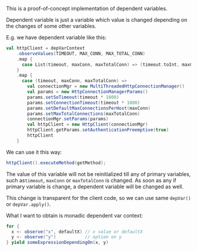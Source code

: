 This is a proof-of-concept implementation of dependent variables.

Dependent variable is just a variable which value is changed depending on the changes of some other variables.

E.g. we have dependent variable like this:

```scala
val httpClient = depVarContext
    .observeValues(TIMEOUT, MAX_CONN, MAX_TOTAL_CONN)
    .map {
      case List(timeout, maxConn, maxTotalConn) => (timeout.toInt, maxConn.toInt, maxTotalConn.toInt)
    }
    .map {
      case (timeout, maxConn, maxTotalConn) =>
        val connectionMgr = new MultiThreadedHttpConnectionManager()
        val params = new HttpConnectionManagerParams()
        params.setSoTimeout(timeout * 1000)
        params.setConnectionTimeout(timeout * 1000)
        params.setDefaultMaxConnectionsPerHost(maxConn)
        params.setMaxTotalConnections(maxTotalConn)
        connectionMgr.setParams(params)
        val httpClient = new HttpClient(connectionMgr)
        httpClient.getParams.setAuthenticationPreemptive(true)
        httpClient
    }
```

We can use it this way:

```scala
httpClient().executeMethod(getMethod);
```

The value of this variable will not be reinitialized till any of primary variables, such as`timeout`, `maxConn` or 
`maxTotalConn` is changed. As soon as any if primary variable is change, a dependent variable will be changed as well.

This change is transparent for the client code, so we can use same `depVar()` or `depVar.apply()`.

What I want to obtain is monadic dependent var context:

```scala
for {
  x <- observe("x", defaultX) // x value or defaultX
  y <- observe("y")           // option on y
} yield someExpressionDependingOn(x, y)
```
